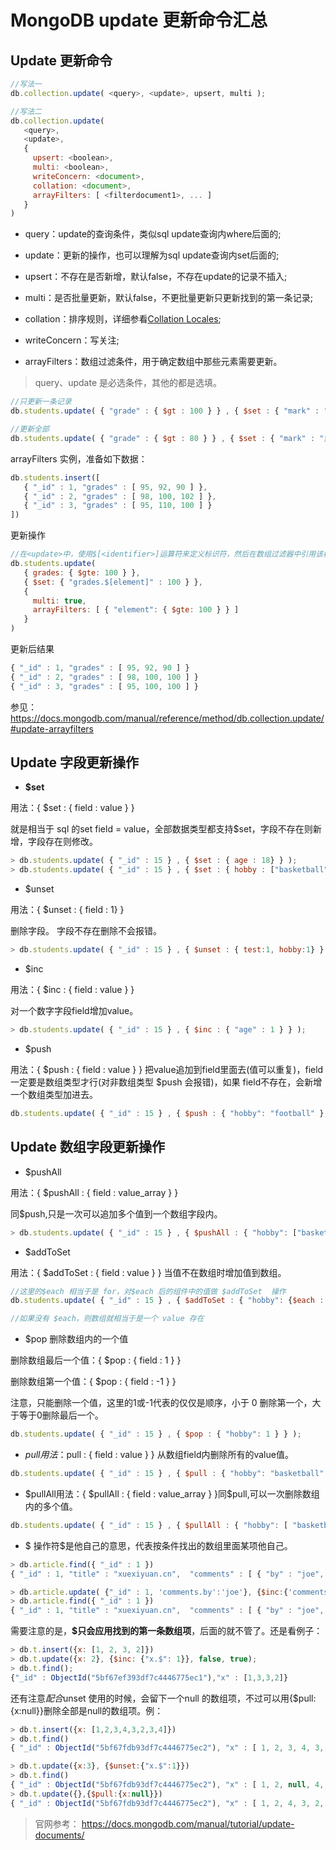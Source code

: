 # MongoDB update 更新命令汇总

## Update 更新命令

```javascript
//写法一
db.collection.update( <query>, <update>, upsert, multi );

//写法二
db.collection.update(
   <query>,
   <update>,
   {
     upsert: <boolean>,
     multi: <boolean>,
     writeConcern: <document>,
     collation: <document>,
     arrayFilters: [ <filterdocument1>, ... ]
   }
)
```

- query：update的查询条件，类似sql update查询内where后面的;

- update：更新的操作，也可以理解为sql update查询内set后面的;

- upsert：不存在是否新增，默认false，不存在update的记录不插入;

- multi：是否批量更新，默认false，不更批量更新只更新找到的第一条记录;
- collation：排序规则，详细参看[Collation Locales](https://docs.mongodb.com/manual/reference/collation-locales-defaults/#collation-languages-locales);
- writeConcern：写关注;
- arrayFilters：数组过滤条件，用于确定数组中那些元素需要更新。

> query、update 是必选条件，其他的都是选填。

```javascript
//只更新一条记录
db.students.update( { "grade" : { $gt : 100 } } , { $set : { "mark" : "优"} } ); 

//更新全部
db.students.update( { "grade" : { $gt : 80 } } , { $set : { "mark" : "良"} },false,true ); 
```



arrayFilters 实例，准备如下数据：

```javascript
db.students.insert([
   { "_id" : 1, "grades" : [ 95, 92, 90 ] },
   { "_id" : 2, "grades" : [ 98, 100, 102 ] },
   { "_id" : 3, "grades" : [ 95, 110, 100 ] }
])
```

更新操作

```javascript
//在<update>中，使用$[<identifier>]运算符来定义标识符，然后在数组过滤器中引用该标识符。 
db.students.update(
   { grades: { $gte: 100 } },
   { $set: { "grades.$[element]" : 100 } },
   {
     multi: true,
     arrayFilters: [ { "element": { $gte: 100 } } ]
   }
)
```

更新后结果

```javascript
{ "_id" : 1, "grades" : [ 95, 92, 90 ] }
{ "_id" : 2, "grades" : [ 98, 100, 100 ] }
{ "_id" : 3, "grades" : [ 95, 100, 100 ] }
```

参见：https://docs.mongodb.com/manual/reference/method/db.collection.update/#update-arrayfilters



## Update 字段更新操作

- **$set**

用法：{ $set : { field : value } }

就是相当于 sql 的set field = value，全部数据类型都支持$set，字段不存在则新增，字段存在则修改。

```javascript
> db.students.update( { "_id" : 15 } , { $set : { age : 18} } );
> db.students.update( { "_id" : 15 } , { $set : { hobby : ["basketball"], name: 'zs'} } );
```



- $unset

用法：{ $unset : { field : 1} }

删除字段。 字段不存在删除不会报错。

```javascript
> db.students.update( { "_id" : 15 } , { $unset : { test:1, hobby:1} } );
```



- $inc

用法：{ $inc : { field : value } }

对一个数字字段field增加value。

```javascript
> db.students.update( { "_id" : 15 } , { $inc : { "age" : 1 } } );
```



- $push

用法：{ $push : { field : value } } 把value追加到field里面去(值可以重复)，field 一定要是数组类型才行(对非数组类型 $push 会报错)，如果 field不存在，会新增一个数组类型加进去。

```javascript
db.students.update( { "_id" : 15 } , { $push : { "hobby": "football" } } );
```





## Update 数组字段更新操作

- $pushAll

用法：{ $pushAll : { field : value_array } }

同$push,只是一次可以追加多个值到一个数组字段内。

```javascript
> db.students.update( { "_id" : 15 } , { $pushAll : { "hobby": ["basketball","football"] } } );
```



- $addToSet

用法：{ $addToSet : { field : value } } 当值不在数组时增加值到数组。

```javascript
//这里的$each 相当于是 for，对$each 后的组件中的值做 $addToSet  操作
db.students.update( { "_id" : 15 } , { $addToSet : { "hobby": {$each : ["basketball","football"] } } } );

//如果没有 $each，则数组就相当于是一个 value 存在
```



- $pop 删除数组内的一个值

删除数组最后一个值：{ $pop : { field : 1 } }

删除数组第一个值：{ $pop : { field : -1  } }

注意，只能删除一个值，这里的1或-1代表的仅仅是顺序，小于 0 删除第一个，大于等于0删除最后一个。

```javascript
db.students.update( { "_id" : 15 } , { $pop : { "hobby": 1 } } );
```



- $pull用法：$pull : { field : value } } 从数组field内删除所有的value值。

```javascript
db.students.update( { "_id" : 15 } , { $pull : { "hobby": "basketball" } } );
```



- $pullAll用法：{ $pullAll : { field : value_array } }同$pull,可以一次删除数组内的多个值。

```javascript
db.students.update( { "_id" : 15 } , { $pullAll : { "hobby": [ "basketball" , "basketball" ] } } );
```



- $  操作符$是他自己的意思，代表按条件找出的数组里面某项他自己。

```javascript
> db.article.find({ "_id" : 1 })
{ "_id" : 1, "title" : "xuexiyuan.cn",  "comments" : [ { "by" : "joe", "votes" : 3 }, { "by" : "jane", "votes" : 7 } ] }

> db.article.update( {"_id" : 1, 'comments.by':'joe'}, {$inc:{'comments.$.votes':1}}, false, true )
> db.article.find({ "_id" : 1 })
{ "_id" : 1, "title" : "xuexiyuan.cn",  "comments" : [ { "by" : "joe", "votes" : 4 }, { "by" : "jane", "votes" : 7 } ] }
```

需要注意的是，**$只会应用找到的第一条数组项**，后面的就不管了。还是看例子：

```javascript
> db.t.insert({x: [1, 2, 3, 2]})
> db.t.update({x: 2}, {$inc: {"x.$": 1}}, false, true);
> db.t.find();
{"_id" : ObjectId("5bf67ef393df7c4446775ec1"),"x" : [1,3,3,2]}
```

还有注意$配合$unset 使用的时候，会留下一个null 的数组项，不过可以用{$pull:{x:null}}删除全部是null的数组项。例：

```javascript
> db.t.insert({x: [1,2,3,4,3,2,3,4]})
> db.t.find()
{ "_id" : ObjectId("5bf67fdb93df7c4446775ec2"), "x" : [ 1, 2, 3, 4, 3, 2, 3, 4 ] }

> db.t.update({x:3}, {$unset:{"x.$":1}})
> db.t.find()
{ "_id" : ObjectId("5bf67fdb93df7c4446775ec2"), "x" : [ 1, 2, null, 4, 3, 2, 3, 4 ] }
> db.t.update({},{$pull:{x:null}})
{ "_id" : ObjectId("5bf67fdb93df7c4446775ec2"), "x" : [ 1, 2, 4, 3, 2, 3, 4 ] }
```



> 官网参考： https://docs.mongodb.com/manual/tutorial/update-documents/
>

